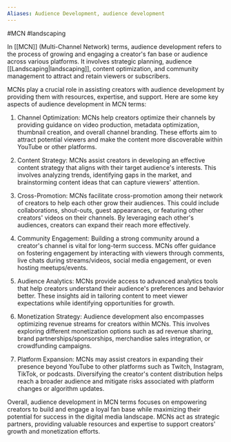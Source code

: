 ```yaml
---
Aliases: Audience Development, audience development
---
```

#MCN #landscaping 

In [[MCN]] (Multi-Channel Network) terms, audience development refers to the process of growing and engaging a creator's fan base or audience across various platforms. It involves strategic planning, audience [[Landscaping|landscaping]], content optimization, and community management to attract and retain viewers or subscribers.

MCNs play a crucial role in assisting creators with audience development by providing them with resources, expertise, and support. Here are some key aspects of audience development in MCN terms:

1. Channel Optimization: MCNs help creators optimize their channels by providing guidance on video production, metadata optimization, thumbnail creation, and overall channel branding. These efforts aim to attract potential viewers and make the content more discoverable within YouTube or other platforms.

2. Content Strategy: MCNs assist creators in developing an effective content strategy that aligns with their target audience's interests. This involves analyzing trends, identifying gaps in the market, and brainstorming content ideas that can capture viewers' attention.

3. Cross-Promotion: MCNs facilitate cross-promotion among their network of creators to help each other grow their audiences. This could include collaborations, shout-outs, guest appearances, or featuring other creators' videos on their channels. By leveraging each other's audiences, creators can expand their reach more effectively.

4. Community Engagement: Building a strong community around a creator's channel is vital for long-term success. MCNs offer guidance on fostering engagement by interacting with viewers through comments, live chats during streams/videos, social media engagement, or even hosting meetups/events.

5. Audience Analytics: MCNs provide access to advanced analytics tools that help creators understand their audience's preferences and behavior better. These insights aid in tailoring content to meet viewer expectations while identifying opportunities for growth.

6. Monetization Strategy: Audience development also encompasses optimizing revenue streams for creators within MCNs. This involves exploring different monetization options such as ad revenue sharing, brand partnerships/sponsorships, merchandise sales integration, or crowdfunding campaigns.

7. Platform Expansion: MCNs may assist creators in expanding their presence beyond YouTube to other platforms such as Twitch, Instagram, TikTok, or podcasts. Diversifying the creator's content distribution helps reach a broader audience and mitigate risks associated with platform changes or algorithm updates.

Overall, audience development in MCN terms focuses on empowering creators to build and engage a loyal fan base while maximizing their potential for success in the digital media landscape. MCNs act as strategic partners, providing valuable resources and expertise to support creators' growth and monetization efforts.